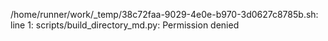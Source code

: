 /home/runner/work/_temp/38c72faa-9029-4e0e-b970-3d0627c8785b.sh: line 1: scripts/build_directory_md.py: Permission denied
